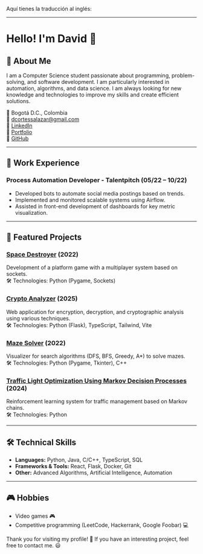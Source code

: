 Aquí tienes la traducción al inglés:  

---

# Hello! I'm David 👋  

## 🚀 About Me  

I am a Computer Science student passionate about programming, problem-solving, and software development. I am particularly interested in automation, algorithms, and data science. I am always looking for new knowledge and technologies to improve my skills and create efficient solutions.  

📍 Bogotá D.C., Colombia  
📧 [dcortessalazar@gmail.com](mailto:dcortessalazar@gmail.com)  
🔗 [LinkedIn](https://www.linkedin.com/in/davidccortes/)  
🔗 [Portfolio](https://dacortess.github.io/portfolio/)  
🔗 [GitHub](https://github.com/dacortess)  

---

## 💼 Work Experience  

### Process Automation Developer - Talentpitch (05/22 – 10/22)  

- Developed bots to automate social media postings based on trends.  
- Implemented and monitored scalable systems using Airflow.  
- Assisted in front-end development of dashboards for key metric visualization.  

---

## 📂 Featured Projects  

### [Space Destroyer](https://github.com/dacortess/Space-Destroyer) (2022)  

Development of a platform game with a multiplayer system based on sockets.  
🛠️ Technologies: Python (Pygame, Sockets)  

### [Crypto Analyzer](https://github.com/dacortess/Intro-Crypto-Project) (2025)  

Web application for encryption, decryption, and cryptographic analysis using various techniques.  
🛠️ Technologies: Python (Flask), TypeScript, Tailwind, Vite  

### [Maze Solver](https://github.com/dacortess/maze_solver_iia) (2022)  

Visualizer for search algorithms (DFS, BFS, Greedy, A\*) to solve mazes.  
🛠️ Technologies: Python (Pygame, Tkinter), C++  

### [Traffic Light Optimization Using Markov Decision Processes](https://github.com/dangarciahe/Cadenas_de_Markov/) (2024)  

Reinforcement learning system for traffic management based on Markov chains.  
🛠️ Technologies: Python  

---

## 🛠️ Technical Skills  

- **Languages:** Python, Java, C/C++, TypeScript, SQL  
- **Frameworks & Tools:** React, Flask, Docker, Git  
- **Other:** Advanced Algorithms, Artificial Intelligence, Automation  

---

## 🎮 Hobbies  

- Video games 🎮  
- Competitive programming (LeetCode, Hackerrank, Google Foobar) 💻  

Thank you for visiting my profile! 🚀 If you have an interesting project, feel free to contact me. 😃  
